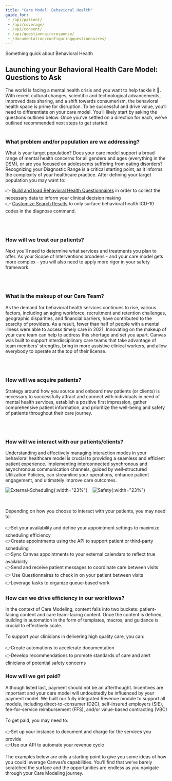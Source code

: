 ```yaml
---
title: "Care Model: Behavioral Health"
guide_for:
 - /api/patient/
 - /api/coverage/
 - /api/consent/
 - /api/questionnaireresponse/
 - /documentation/configuringquestionnaires/
---
```


Something quick about Behavioral Health

## Launching your Behavioral Health Care Model: Questions to Ask
The world is facing a mental health crisis and you want to help tackle it 🙌. With recent cultural changes, scientific and technological advancements, improved data sharing, and a shift towards consumerism, the behavioral health space is prime for disruption.  To be successful and drive value, you’ll need to differentiate on your care model. You’ll likely start by asking the questions outlined below. Once you’ve settled on a direction for each, we’ve outlined recommended next steps to get started. <br> <br> 

### What problem and/or population are we addressing?  
What is your target population? Does your care model support a broad range of mental health concerns for all genders and ages (everything in the DSM), or are you focused on adolescents suffering from eating disorders? Recognizing your Diagnostic Range is a critical starting point, as it informs the complexity of your healthcare practice. After defining your target population you may want to: 
<br>

👉 [Build and load Behavioral Health Questionnaires](/guides/bh-configuration/#questionnaires) in order to collect the necessary data to inform your clinical decision making<br>
👉 [Customize Search Results](/guides/customize-search-results) to only surface behavioral health ICD-10 codes in the diagnose command. 
    


<br><br>
### How will we treat our patients?
Next you’ll need to determine what services and treatments you plan to offer. As your Scope of Interventions broadens - and your care model gets more complex - you will also need to apply more rigor in your safety framework.<br>


<br><br>
### What is the makeup of our Care Team? 
As the demand for behavioral health services continues to rise, various factors, including an aging workforce, recruitment and retention challenges, geographic disparities, and financial barriers, have contributed to the scarcity of providers. As a result, fewer than half of people with a mental illness were able to access timely care in 2021. Innovating on the makeup of your care team can help to address this shortage and set you apart. Canvas was built to support interdisciplinary care teams that take advantage of team members’ strengths, bring in more assistive clinical workers, and allow everybody to operate at the top of their license.


<br><br>
### How will we acquire patients?
Strategy around how you source and onboard new patients (or clients) is necessary to successfully attract and connect with individuals in need of mental health services, establish a positive first impression, gather comprehensive patient information, and prioritize the well-being and safety of patients throughout their care journey.


<br><br>
### How will we interact with our patients/clients?
Understanding and effectively managing interaction modes in your behavioral healthcare model is crucial to providing a seamless and efficient patient experience. Implementing interconnected synchronous and asynchronous communication channels, guided by well-structured Utilization Policies, can streamline your operations, enhance patient engagement, and ultimately improve care outcomes.

![External-Scheduling](/assets/images/config-permissions.png){:width="23%"}&nbsp;&nbsp;&nbsp;&nbsp;![Safety](/assets/images/guide-safety.png){:width="23%"}&nbsp;&nbsp;&nbsp;&nbsp;

<br><br>
Depending on how you choose to interact with your patients, you may need to:<br><br>
👉Set your availability and define your appointment settings to maximize scheduling efficiency <br>
👉Create appointments using the API to support patient or third-party scheduling <br>
👉Sync Canvas appointments to your external calendars to reflect true availability <br>
👉Send  and receive patient messages to coordinate care between visits <br>
👉 Use Questionnaires to check in on your patient between visits<br>
👉Leverage tasks to organize queue-based work <br>
### How can we drive efficiency in our workflows? 
In the context of Care Modeling, content falls into two buckets: patient-facing content and care team-facing content. Once the content is defined, building in automation in the form of templates, macros, and guidance is crucial to effectively scale. <br><br>
To support your clinicians in delivering high quality care, you can: <br><br>
👉Create automations to accelerate documentation<br>
👉Develop recommendations to promote standards of care and alert clinicians of potential safety concerns<br>
### How will we get paid?  
Although listed last, payment should not be an afterthought. Incentives are important and your care model will undoubtedly be influenced by your payment model. We built our fully integrated Revenue module to support all models, including direct-to-consumer (D2C), self-insured employers (SIE), fee-for-service reimbursement (FFS), and/or value-based contracting (VBC)<br><br>
To get paid, you may need to:<br><br>
👉Set up your instance to document and charge for the services you provide<br>
👉Use our API to automate your revenue cycle<br>

The examples below are only a starting point to give you some ideas of how you could leverage Canvas’s capabilities. You’ll find that we’ve barely scratched the surface and the opportunities are endless as you navigate through your Care Modeling journey.








